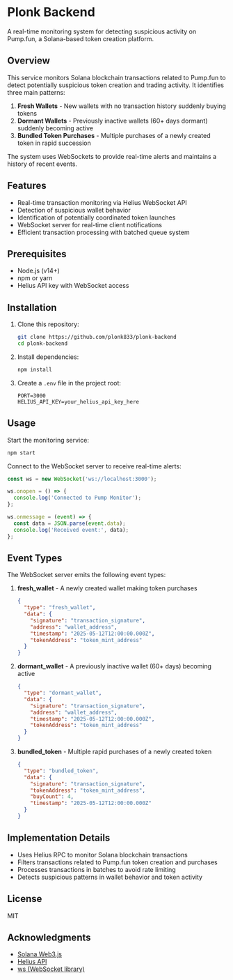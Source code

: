 # Plonk Backend

A real-time monitoring system for detecting suspicious activity on Pump.fun, a Solana-based token creation platform.

## Overview

This service monitors Solana blockchain transactions related to Pump.fun to detect potentially suspicious token creation and trading activity. It identifies three main patterns:

1. **Fresh Wallets** - New wallets with no transaction history suddenly buying tokens
2. **Dormant Wallets** - Previously inactive wallets (60+ days dormant) suddenly becoming active
3. **Bundled Token Purchases** - Multiple purchases of a newly created token in rapid succession

The system uses WebSockets to provide real-time alerts and maintains a history of recent events.

## Features

- Real-time transaction monitoring via Helius WebSocket API
- Detection of suspicious wallet behavior
- Identification of potentially coordinated token launches
- WebSocket server for real-time client notifications
- Efficient transaction processing with batched queue system

## Prerequisites

- Node.js (v14+)
- npm or yarn
- Helius API key with WebSocket access

## Installation

1. Clone this repository:
   ```bash
   git clone https://github.com/plonk833/plonk-backend
   cd plonk-backend
   ```

2. Install dependencies:
   ```bash
   npm install
   ```

3. Create a `.env` file in the project root:
   ```
   PORT=3000
   HELIUS_API_KEY=your_helius_api_key_here
   ```

## Usage

Start the monitoring service:

```bash
npm start
```

Connect to the WebSocket server to receive real-time alerts:

```javascript
const ws = new WebSocket('ws://localhost:3000');

ws.onopen = () => {
  console.log('Connected to Pump Monitor');
};

ws.onmessage = (event) => {
  const data = JSON.parse(event.data);
  console.log('Received event:', data);
};
```

## Event Types

The WebSocket server emits the following event types:

1. **fresh_wallet** - A newly created wallet making token purchases
   ```json
   {
     "type": "fresh_wallet",
     "data": {
       "signature": "transaction_signature",
       "address": "wallet_address",
       "timestamp": "2025-05-12T12:00:00.000Z",
       "tokenAddress": "token_mint_address"
     }
   }
   ```

2. **dormant_wallet** - A previously inactive wallet (60+ days) becoming active
   ```json
   {
     "type": "dormant_wallet",
     "data": {
       "signature": "transaction_signature",
       "address": "wallet_address",
       "timestamp": "2025-05-12T12:00:00.000Z",
       "tokenAddress": "token_mint_address"
     }
   }
   ```

3. **bundled_token** - Multiple rapid purchases of a newly created token
   ```json
   {
     "type": "bundled_token",
     "data": {
       "signature": "transaction_signature",
       "tokenAddress": "token_mint_address",
       "buyCount": 4,
       "timestamp": "2025-05-12T12:00:00.000Z"
     }
   }
   ```

## Implementation Details

- Uses Helius RPC to monitor Solana blockchain transactions
- Filters transactions related to Pump.fun token creation and purchases
- Processes transactions in batches to avoid rate limiting
- Detects suspicious patterns in wallet behavior and token activity

## License

MIT

## Acknowledgments

- [Solana Web3.js](https://github.com/solana-labs/solana-web3.js)
- [Helius API](https://helius.xyz/)
- [ws (WebSocket library)](https://github.com/websockets/ws)